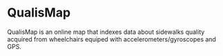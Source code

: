 # QualisMap
QualisMap is an online map that indexes data about sidewalks quality acquired from wheelchairs equiped with accelerometers/gyroscopes and GPS.
